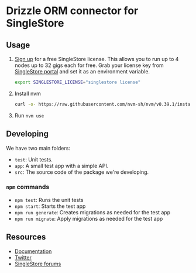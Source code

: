 # Drizzle ORM connector for SingleStore

## Usage

1. [Sign up](https://www.singlestore.com/try-free/) for a free SingleStore license. This allows you
   to run up to 4 nodes up to 32 gigs each for free. Grab your license key from
   [SingleStore portal](https://portal.singlestore.com/?utm_medium=osm&utm_source=github) and set it as an environment
   variable.
   ```bash
   export SINGLESTORE_LICENSE="singlestore license"
   ```
2. Install nvm
   ```bash
   curl -o- https://raw.githubusercontent.com/nvm-sh/nvm/v0.39.1/install.sh | bash
   ```
3. Run `nvm use`

## Developing

We have two main folders:

- `test`: Unit tests.
- `app`: A small test app with a simple API.
- `src`: The source code of the package we're developing.

### `npm` commands

- `npm test`: Runs the unit tests
- `npm start`: Starts the test app
- `npm run generate`: Creates migrations as needed for the test app
- `npm run migrate`: Apply migrations as needed for the test app

## Resources

- [Documentation](https://docs.singlestore.com)
- [Twitter](https://twitter.com/SingleStoreDevs)
- [SingleStore forums](https://www.singlestore.com/forum)
